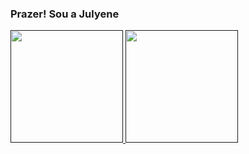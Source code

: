 ### Prazer! Sou a Julyene

<div>
<a  href= "">

<img height = "180em" src="https://github-readme-stats.vercel.app/api?username=Jullyene&show_icons=true&theme=dracula&include_all_commits=true&count_private=true"/>
<img height = "180em" src=""/>


  
</div>
